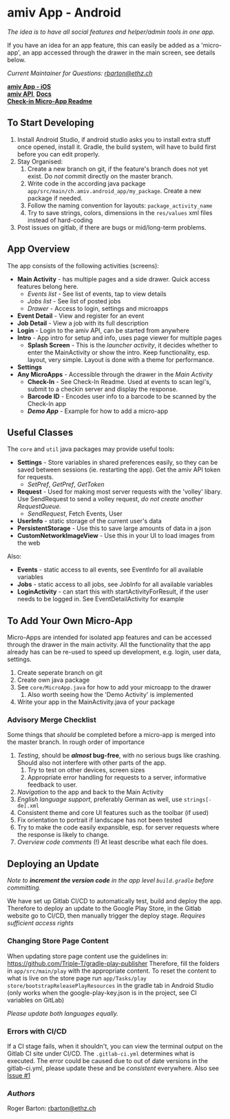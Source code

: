# amiv App - Android
*The idea is to have all social features and helper/admin tools in one app.*

If you have an idea for an app feature, this can easily be added as a 'micro-app', an app accessed through the drawer in the main screen, see details below.
  
*Current Maintainer for Questions: rbarton@ethz.ch*

**[amiv App - iOS](https://gitlab.ethz.ch/amiv/amiv-app-ios)**  
**[amiv API](https://github.com/amiv-eth/amivapi)**, **[Docs](http://api.amiv.ethz.ch/docs)**  
**[Check-in Micro-App Readme](https://gitlab.ethz.ch/amiv/amiv-app-android/blob/master/Readme%20Check-in.md)**

## To Start Developing
1. Install Android Studio, if android studio asks you to install extra stuff once opened, install it.
    Gradle, the build system, will have to build first before you can edit properly.
2. Stay Organised:
   1. Create a new branch on git, if the feature's branch does not yet exist. Do *not* commit directly on the master branch.
   2. Write code in the according java package `app/src/main/ch.amiv.android_app/my_package`. Create a new package if needed.
   3. Follow the naming convention for layouts: `package_activity_name`
   4. Try to save strings, colors, dimensions in the `res/values` xml files instead of hard-coding
4. Post issues on gitlab, if there are bugs or mid/long-term problems.

## App Overview
The app consists of the following activities (screens):
* **Main Activity** - has multiple pages and a side drawer. Quick access features belong here.
    * *Events list* - See list of events, tap to view details
    * *Jobs list* - See list of posted jobs
    * *Drawer* - Access to login, settings and microapps
* **Event Detail** - View and register for an event
* **Job Detail** - View a job with its full description
* **Login** - Login to the amiv API, can be started from anywhere
* **Intro** - App intro for setup and info, uses page viewer for multiple pages
    * **Splash Screen** - This is the *launcher activity*, it decides whether to enter the MainActivity or show the intro.
    Keep functionality, esp. layout, very simple. Layout is done with a theme for performance.
* **Settings**
* **Any MicroApps** - Accessible through the drawer in the *Main Activity*
    * **Check-In** - See Check-In Readme. Used at events to scan legi's, submit to a checkin server and display the response.
    * **Barcode ID** - Encodes user info to a barcode to be scanned by the Check-In app
    * ***Demo App*** - Example for how to add a micro-app

## Useful Classes
The `core` and `util` java packages may provide useful tools:
* **Settings** - Store variables in shared preferences easily, so they can be saved between sessions (ie. restarting the app). Get the amiv API token for requests.
    * *SetPref*, *GetPref*, *GetToken*
* **Request** - Used for making most server requests with the 'volley' libary. Use SendRequest to send a volley request, *do not create another RequestQueue.*
    * *SendRequest*, Fetch Events, User
* **UserInfo** - static storage of the current user's data
* **PersistentStorage** - Use this to save large amounts of data in a json
* **CustomNetworkImageView** - Use this in your UI to load images from the web

Also:
* **Events** - static access to all events, see EventInfo for all available variables 
* **Jobs** - static access to all jobs, see JobInfo for all available variables
* **LoginActivity** - can start this with startActivityForResult, if the user needs to be logged in. See EventDetailActivity for example

## To Add Your Own Micro-App
Micro-Apps are intended for isolated app features and can be accessed through the drawer in the main activity.
All the functionality that the app already has can be re-used to speed up development, e.g. login, user data, settings.

1. Create seperate branch on git
2. Create own java package
3. See `core/MicroApp.java` for how to add your microapp to the drawer
    1. Also worth seeing how the 'Demo Activity' is implemented
4. Write your app in the MainActivity.java of your package

### Advisory Merge Checklist
Some things that *should* be completed before a micro-app is merged into the master branch. In rough order of importance

1. *Testing*, should be ***almost* bug-free**, with no serious bugs like crashing. Should also not interfere with other parts of the app.
    1. Try to test on other devices, screen sizes
    2. Appropriate error handling for requests to a server, informative feedback to user.
2. *Navigation* to the app and back to the Main Activity
3. *English language support*, preferably German as well, use `strings[-de].xml`
4. Consistent theme and core UI features such as the toolbar (if used)
5. Fix orientation to portrait if landscape has not been tested
6. Try to make the code easily expansible, esp. for server requests where the response is likely to change.
7. *Overview code comments* (!) At least describe what each file does.

## Deploying an Update
*Note to **increment the version *code*** in the app level `build.gradle` before committing.*

We have set up Gitlab CI/CD to automatically test, build and deploy the app.
Therefore to deploy an update to the Google Play Store, in the Gitlab website go to CI/CD, then manually trigger the deploy stage.
*Requires sufficient access rights*

### Changing Store Page Content 
When updating store page content use the guidelines in: https://github.com/Triple-T/gradle-play-publisher
Therefore, fill the folders in `app/src/main/play` with the appropriate content.
To reset the content to what is live on the store page run `app/Tasks/play store/bootstrapReleasePlayResources` in the gradle tab in Android Studio (only works when the google-play-key.json is in the project, see CI variables on GitLab) 

*Please update both languages equally.*

### Errors with CI/CD
If a CI stage fails, when it shouldn't, you can view the terminal output on the Gitlab CI site under CI/CD. The `.gitlab-ci.yml` determines what is executed.
The error could be caused due to out of date versions in the gitlab-ci.yml, please update these and be *consistent* everywhere. Also see [Issue #1](https://gitlab.ethz.ch/amiv/amiv-app-android/issues/1)

### *Authors*
Roger Barton: rbarton@ethz.ch